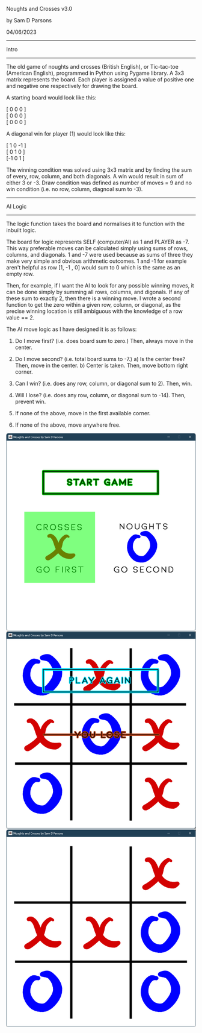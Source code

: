Noughts and Crosses v3.0

by Sam D Parsons

04/06/2023
_______________________
Intro
_______________________

The old game of noughts and crosses (British English), or Tic-tac-toe (American English), programmed in Python using Pygame library. A 3x3 matrix represents the board. Each player is assigned a value of positive one and negative one respectively for drawing the board.

A starting board would look like this:

[ 0  0  0 ]<br>
[ 0  0  0 ]<br>
[ 0  0  0 ]<br>

A diagonal win for player (1) would look like this:

[ 1  0 -1 ]<br>
[ 0  1  0 ]<br>
[-1  0  1 ]<br>

The winning condition was solved using 3x3 matrix and by finding the sum of every, row, column, and both diagonals. A win would result in sum of either 3 or -3. Draw condition was defined as number of moves = 9 and no win condition (i.e. no row, column, diagnoal sum to -3).

_______________________
AI Logic
_______________________

The logic function takes the board and normalises it to function with the inbuilt logic.

The board for logic represents SELF (computer/AI) as 1 and PLAYER as -7. This way preferable moves can be calculated simply using sums of rows, columns, and diagonals. 1 and -7 were used because as sums of three they make very simple and obvious arithmetic outcomes. 1 and -1 for example aren't helpful as row [1, -1 , 0] would sum to 0 which is the same as an empty row.

Then, for example, if I want the AI to look for any possible winning moves, it can be done simply by summing all rows, columns, and digonals. If any of these sum to exactly 2, then there is a winning move. I wrote a second function to get the zero within a given row, column, or diagonal, as the precise winning location is still ambiguous with the knowledge of a row value == 2.

The AI move logic as I have designed it is as follows:

1) Do I move first? (i.e. does board sum to zero.)
Then, always move in the center.

2) Do I move second? (i.e. total board sums to -7.)
a) Is the center free? Then, move in the center.
b) Center is taken. Then, move bottom right corner.

3) Can I win? (i.e. does any row, column, or diagonal sum to 2). Then, win.

4) Will I lose? (i.e. does any row, column, or diagonal sum to -14). Then, prevent win.

5) If none of the above, move in the first available corner.

6) If none of the above, move anywhere free. 

<img src="screenshots/screenshot00.png">
<img src="screenshots/screenshot01.png">
<img src="screenshots/screenshot02.png">